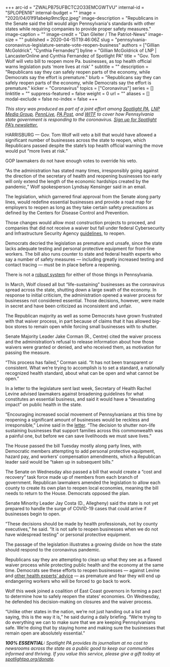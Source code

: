 +++
arc-id = "ZWALPB75UFBCTC2O33EMCGWTVU"
internal-id = "SPLOPEN16"
internal-budget = ""
image = "2020/04/01f91abekp9mc9pz.jpeg"
image-description = "Republicans in the Senate said the bill would align Pennsylvania's standards with other states while requiring companies to provide proper safety measures."
image-caption = ""
image-credit = "Dan Gleiter / The Patriot-News"
image-size = ""
published = 2020-04-15T19:46:06Z
slug = "pennsylvania-coronavirus-legislature-senate-vote-reopen-business"
authors = ["Gillian McGoldrick", "Cynthia Fernandez"]
byline = "Gillian McGoldrick of LNP | LancasterOnline and Cynthia Fernandez of Spotlight PA"
title = "Gov. Tom Wolf will veto bill to reopen more Pa. businesses, as top health official warns legislation puts ‘more lives at risk’ "
subtitle = ""
description = "Republicans say they can safely reopen parts of the economy, while Democrats say the effort is premature."
blurb = "Republicans say they can safely reopen parts of the economy, while Democrats say the effort is premature."
kicker = "Coronavirus"
topics = ["Coronavirus"]
series = []
linktitle = ""
suppress-featured = false
weight = 0
url = ""
aliases = []
modal-exclude = false
no-index = false
+++

<i>This story was produced as part of a joint effort among </i><a href="https://lesspage.com/"><i>Spotlight PA</i></a><i>, </i><a href="https://lancasteronline.com/"><i>LNP Media Group</i></a><i>, </i><a href="https://www.pennlive.com/"><i>PennLive</i></a><i>, </i><a href="https://papost.org/"><i>PA Post</i></a><i>, and </i><a href="https://www.witf.org/"><i>WITF</i></a><i> to cover how Pennsylvania state government is responding to the coronavirus. </i><a href="https://lesspage.com/newsletters"><i>Sign up for Spotlight PA’s newsletter.</i></a>

HARRISBURG — Gov. Tom Wolf will veto a bill that would have allowed a significant number of businesses across the state to reopen, which Republicans passed despite the state’s top health official warning the move would put “more lives at risk.”

GOP lawmakers do not have enough votes to override his veto.

“As the administration has stated many times, irresponsibly going against the direction of the secretary of health and reopening businesses too early will only extend the length of the economic hardships created by the pandemic,” Wolf spokesperson Lyndsay Kensinger said in an email.

The legislation, which garnered final approval from the Senate along party lines, would redefine essential businesses and provide a road map for employers to reopen as long as they take certain safety precautions as defined by the Centers for Disease Control and Prevention.

Those changes would allow most construction projects to proceed, and companies that did not receive a waiver but fall under federal Cybersecurity and Infrastructure Security Agency <a href="https://www.cisa.gov/publication/guidance-essential-critical-infrastructure-workforce" target=_blank>guidelines</a>, to reopen.

Democrats decried the legislation as premature and unsafe, since the state lacks adequate testing and personal protective equipment for front-line workers. The bill also runs counter to state and federal health experts who say a number of safety measures — including greatly increased testing and contact tracing — must be in place before a reopening.

There is not a <a href="https://lesspage.com/news/2020/04/pennsylvania-coronavirus-testing-data-race-age-gender-labs/" target="_blank">robust system</a> for either of those things in Pennsylvania.

<script src="https://lesspage.com/embed.js" async></script><div data-spl-embed-version="1" data-spl-src="https://lesspage.com/embeds/donate/"></div>

In March, Wolf closed all but “life-sustaining” businesses as the coronavirus spread across the state, shutting down a large swath of the economy. In response to initial criticism, the administration opened a waiver process for businesses not considered essential. Those decisions, however, were made in secret and have been criticized as inconsistent and unfair.

The Republican majority as well as some Democrats have grown frustrated with that waiver process, in part because of claims that it has allowed big-box stores to remain open while forcing small businesses with to shutter.

Senate Majority Leader Jake Corman (R., Centre) cited the waiver process and the administration’s refusal to release information about how those waivers were granted or denied, and who received them, as motivation for passing the measure.

“This process has failed,” Corman said. “It has not been transparent or consistent. What we’re trying to accomplish is to set a standard, a nationally recognized health standard, about what can be open and what cannot be open.”

In a letter to the legislature sent last week, Secretary of Health Rachel Levine advised lawmakers against broadening guidelines for what constitutes an essential business, and said it would have a “devastating impact” on public health in the state.

“Encouraging increased social movement of Pennsylvanians at this time by reopening a significant amount of businesses would be reckless and irresponsible,” Levine said in the <a href="https://www.scribd.com/document/456565680/Sec-Levine-letter-to-the-legislature" target=_blank>letter</a>. “The decision to shutter non-life sustaining businesses that support families across this commonwealth was a painful one, but before we can save livelihoods we must save lives.”

The House passed the bill Tuesday mostly along party lines, with Democratic members attempting to add personal protective equipment, hazard pay, and workers’ compensation amendments, which a Republican leader said would be “taken up in subsequent bills.”



The Senate on Wednesday also passed a bill that would create a “cost and recovery” task force made up of members from each branch of government. Republican lawmakers amended the legislation to allow each county to create its own plan to reopen local economies, meaning the bill needs to return to the House. Democrats opposed the plan.

Senate Minority Leader Jay Costa (D., Allegheny) said the state is not yet prepared to handle the surge of COVID-19 cases that could arrive if businesses begin to open.

“These decisions should be made by health professionals, not by county executives,” he said. “It is not safe to reopen businesses when we do not have widespread testing" or personal protective equipment.

The passage of the legislation illustrates a growing divide on how the state should respond to the coronavirus pandemic.

Republicans say they are attempting to clean up what they see as a flawed waiver process while protecting public health and the economy at the same time. Democrats see these efforts to reopen businesses — against Levine and <a href="https://whyy.org/articles/health-experts-caution-pa-lawmakers-against-easing-covid-19-rules-too-fast/">other health experts’ advice</a> — as premature and fear they will end up endangering workers who will be forced to go back to work.

Wolf this week joined a coalition of East Coast governors in forming a pact to determine how to safely reopen the states’ economies. On Wednesday, he defended his decision-making on closures and the waiver process.

“Unlike other states in the nation, we’re not just handing out a list and saying, this is the way it is,” he said during a daily briefing. “We’re trying to do everything we can to make sure that we are keeping Pennsylvanians safe. We’re doing that by staying home and making sure the businesses that remain open are absolutely essential.”

<i><b>100% ESSENTIAL:</b></i><i> Spotlight PA provides its journalism at no cost to newsrooms across the state as a public good to keep our communities informed and thriving. If you value this service, please give a gift today at </i><a href="https://lesspage.com/donate"><i>spotlightpa.org/donate</i></a><i>.</i>

<script src="https://lesspage.com/embed.js" async></script><div data-spl-embed-version="1" data-spl-src="https://lesspage.com/embeds/tips/?tip_text=Do%20you%20have%20a%20tip%20about%20%3Cb%3Ehow%20Pa.'s%20government%20is%20responding%20to%20the%20coronavirus%3C%2Fb%3E%3F%20Tell%20us."></div>
